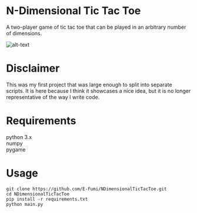 # N-Dimensional Tic Tac Toe
A two-player game of tic tac toe that can be played in an arbitrary number of dimensions.

![alt-text](https://i.im.ge/2021/11/07/oEpLuW.gif)

# Disclaimer

This was my first project that was large enough to split into separate scripts.
It is here because I think it showcases a nice idea, but it is no longer representative of the way I write code.

# Requirements

python 3.x <br/>
numpy<br/>
pygame

# Usage

`git clone https://github.com/E-Fumi/NDimensionalTicTacToe.git`<br/>
`cd NDimensionalTicTacToe`<br/>
`pip install -r requirements.txt`<br/>
`python main.py`
